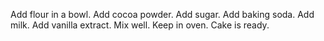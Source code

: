 Add flour in a bowl.
Add cocoa powder.
Add sugar.
Add baking soda.
Add milk.
Add vanilla extract.
Mix well.
Keep in oven.
Cake is ready.